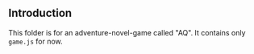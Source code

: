 ## Introduction

This folder is for an adventure-novel-game called "AQ". It contains only `game.js` for now.